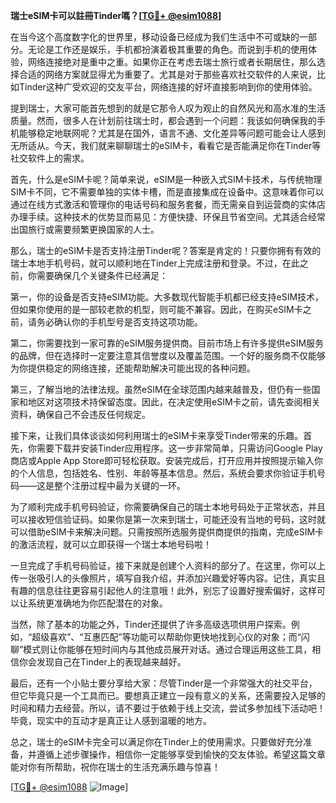 **瑞士eSIM卡可以註冊Tinder嗎？[[TG💪+ @esim1088](https://t.me/s/esim1088)]**

在当今这个高度数字化的世界里，移动设备已经成为我们生活中不可或缺的一部分。无论是工作还是娱乐，手机都扮演着极其重要的角色。而说到手机的使用体验，网络连接绝对是重中之重。如果你正在考虑去瑞士旅行或者长期居住，那么选择合适的网络方案就显得尤为重要了。尤其是对于那些喜欢社交软件的人来说，比如Tinder这种广受欢迎的交友平台，网络连接的好坏直接影响到你的使用体验。

提到瑞士，大家可能首先想到的就是它那令人叹为观止的自然风光和高水准的生活质量。然而，很多人在计划前往瑞士时，都会遇到一个问题：我该如何确保我的手机能够稳定地联网呢？尤其是在国外，语言不通、文化差异等问题可能会让人感到无所适从。今天，我们就来聊聊瑞士的eSIM卡，看看它是否能满足你在Tinder等社交软件上的需求。

首先，什么是eSIM卡呢？简单来说，eSIM是一种嵌入式SIM卡技术，与传统物理SIM卡不同，它不需要单独的实体卡槽，而是直接集成在设备中。这意味着你可以通过在线方式激活和管理你的电话号码和服务套餐，而无需亲自到运营商的实体店办理手续。这种技术的优势显而易见：方便快捷、环保且节省空间。尤其适合经常出国旅行或需要频繁更换国家的人士。

那么，瑞士的eSIM卡是否支持注册Tinder呢？答案是肯定的！只要你拥有有效的瑞士本地手机号码，就可以顺利地在Tinder上完成注册和登录。不过，在此之前，你需要确保几个关键条件已经满足：

第一，你的设备是否支持eSIM功能。大多数现代智能手机都已经支持eSIM技术，但如果你使用的是一部较老款的机型，则可能不兼容。因此，在购买eSIM卡之前，请务必确认你的手机型号是否支持这项功能。

第二，你需要找到一家可靠的eSIM服务提供商。目前市场上有许多提供eSIM服务的品牌，但在选择时一定要注意其信誉度以及覆盖范围。一个好的服务商不仅能够为你提供稳定的网络连接，还能帮助解决可能出现的各种问题。

第三，了解当地的法律法规。虽然eSIM在全球范围内越来越普及，但仍有一些国家和地区对这项技术持保留态度。因此，在决定使用eSIM卡之前，请先查阅相关资料，确保自己不会违反任何规定。

接下来，让我们具体谈谈如何利用瑞士的eSIM卡来享受Tinder带来的乐趣。首先，你需要下载并安装Tinder应用程序。这一步非常简单，只需访问Google Play商店或Apple App Store即可轻松获取。安装完成后，打开应用并按照提示输入你的个人信息，包括姓名、性别、年龄等基本信息。然后，系统会要求你验证手机号码——这是整个注册过程中最为关键的一环。

为了顺利完成手机号码验证，你需要确保自己的瑞士本地号码处于正常状态，并且可以接收短信验证码。如果你是第一次来到瑞士，可能还没有当地的号码，这时就可以借助eSIM卡来解决问题。只需按照所选服务提供商提供的指南，完成eSIM卡的激活流程，就可以立即获得一个瑞士本地号码啦！

一旦完成了手机号码验证，接下来就是创建个人资料的部分了。在这里，你可以上传一张吸引人的头像照片，填写自我介绍，并添加兴趣爱好等内容。记住，真实且有趣的信息往往更容易引起他人的注意哦！此外，别忘了设置好搜索偏好，这样可以让系统更准确地为你匹配潜在的对象。

当然，除了基本的功能之外，Tinder还提供了许多高级选项供用户探索。例如，“超级喜欢”、“互惠匹配”等功能可以帮助你更快地找到心仪的对象；而“闪聊”模式则让你能够在短时间内与其他成员展开对话。通过合理运用这些工具，相信你会发现自己在Tinder上的表现越来越好。

最后，还有一个小贴士要分享给大家：尽管Tinder是一个非常强大的社交平台，但它毕竟只是一个工具而已。要想真正建立一段有意义的关系，还需要投入足够的时间和精力去经营。所以，请不要过于依赖于线上交流，尝试多参加线下活动吧！毕竟，现实中的互动才是真正让人感到温暖的地方。

总之，瑞士的eSIM卡完全可以满足你在Tinder上的使用需求。只要做好充分准备，并遵循上述步骤操作，相信你一定能够享受到愉快的交友体验。希望这篇文章能对你有所帮助，祝你在瑞士的生活充满乐趣与惊喜！

[[TG💪+ @esim1088](https://t.me/s/esim1088) ![Image](https://i.postimg.cc/4NQfJmqS/Snipaste-2025-05-13-00-14-12.png)]
